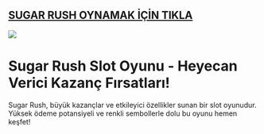 ## <a href="https://bit.ly/goley903">SUGAR RUSH OYNAMAK İÇİN TIKLA</a>

<a href="https://bit.ly/goley903"><img src="https://s13.gifyu.com/images/SPuTg.gif"></a>

# Sugar Rush Slot Oyunu - Heyecan Verici Kazanç Fırsatları!
Sugar Rush, büyük kazançlar ve etkileyici özellikler sunan bir slot oyunudur. Yüksek ödeme potansiyeli ve renkli sembollerle dolu bu oyunu hemen keşfet!

